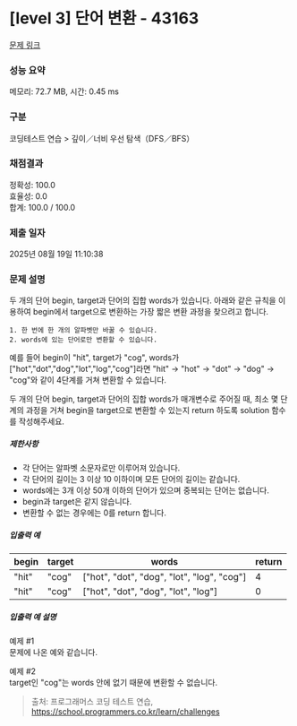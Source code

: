# [level 3] 단어 변환 - 43163 

[문제 링크](https://school.programmers.co.kr/learn/courses/30/lessons/43163) 

### 성능 요약

메모리: 72.7 MB, 시간: 0.45 ms

### 구분

코딩테스트 연습 > 깊이／너비 우선 탐색（DFS／BFS）

### 채점결과

정확성: 100.0<br/>효율성: 0.0<br/>합계: 100.0 / 100.0

### 제출 일자

2025년 08월 19일 11:10:38

### 문제 설명

<p>두 개의 단어 begin, target과 단어의 집합 words가 있습니다. 아래와 같은 규칙을 이용하여 begin에서 target으로 변환하는 가장 짧은 변환 과정을 찾으려고 합니다.</p>
<div class="highlight"><pre class="codehilite"><code>1. 한 번에 한 개의 알파벳만 바꿀 수 있습니다.
2. words에 있는 단어로만 변환할 수 있습니다.
</code></pre></div>
<p>예를 들어 begin이 "hit", target가 "cog", words가 ["hot","dot","dog","lot","log","cog"]라면 "hit" -&gt; "hot" -&gt; "dot" -&gt; "dog" -&gt; "cog"와 같이 4단계를 거쳐 변환할 수 있습니다.</p>

<p>두 개의 단어 begin, target과 단어의 집합 words가 매개변수로 주어질 때, 최소 몇 단계의 과정을 거쳐 begin을 target으로 변환할 수 있는지 return 하도록 solution 함수를 작성해주세요.</p>

<h5>제한사항</h5>

<ul>
<li>각 단어는 알파벳 소문자로만 이루어져 있습니다.</li>
<li>각 단어의 길이는 3 이상 10 이하이며 모든 단어의 길이는 같습니다.</li>
<li>words에는 3개 이상 50개 이하의 단어가 있으며 중복되는 단어는 없습니다.</li>
<li>begin과 target은 같지 않습니다.</li>
<li>변환할 수 없는 경우에는 0를 return 합니다.</li>
</ul>

<h5>입출력 예</h5>
<table class="table">
        <thead><tr>
<th>begin</th>
<th>target</th>
<th>words</th>
<th>return</th>
</tr>
</thead>
        <tbody><tr>
<td>"hit"</td>
<td>"cog"</td>
<td>["hot", "dot", "dog", "lot", "log", "cog"]</td>
<td>4</td>
</tr>
<tr>
<td>"hit"</td>
<td>"cog"</td>
<td>["hot", "dot", "dog", "lot", "log"]</td>
<td>0</td>
</tr>
</tbody>
      </table>
<h5>입출력 예 설명</h5>

<p>예제 #1<br>
문제에 나온 예와 같습니다.</p>

<p>예제 #2<br>
target인 "cog"는 words 안에 없기 때문에 변환할 수 없습니다.</p>


> 출처: 프로그래머스 코딩 테스트 연습, https://school.programmers.co.kr/learn/challenges